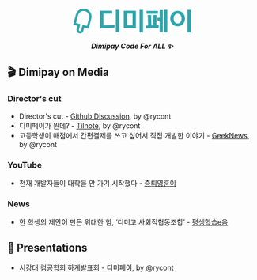 <p align="center">
  <picture>
    <source media="(prefers-color-scheme: dark)" srcset="/profile/assets/logo-white.svg" height="50px">
    <img alt="dimipay logo" src="/profile/assets/logo-main-1.svg" height="50px">
  </picture>
  <p align="center"><b><i>Dimipay Code For ALL ✨</i></b></p>
</p>

## 🎬 Dimipay on Media

### Director's cut

- Director's cut - [Github Discussion](https://github.com/orgs/dimipay/discussions/1), by @rycont
- 디미페이가 뭔데? - [Tilnote](https://tilnote.io/pages/64947f56d15b21c6b91c9e09), by @rycont
- 고등학생이 매점에서 간편결제를 쓰고 싶어서 직접 개발한 이야기 - [GeekNews](https://news.hada.io/topic?id=10280), by @rycont

### YouTube

- 천재 개발자들이 대학을 안 가기 시작했다 - [중퇴영훈이](https://www.youtube.com/watch?v=zYBYLbolEgI)

### News

- 한 학생의 제안이 만든 위대한 힘, ‘디미고 사회적협동조합’ - [평생학습e음](https://e-eum.net/focus/?idx=13553300&bmode=view)

## 📜 Presentations

- [서강대 컴공학회 하계발표회 - 디미페이](https://github.com/dimipay/.github/tree/main/presentations/%EC%84%9C%EA%B0%95%EB%8C%80%20%EC%BB%B4%EA%B3%B5%ED%95%99%ED%9A%8C%20%ED%95%98%EA%B3%84%EB%B0%9C%ED%91%9C%ED%9A%8C%20-%20%EB%94%94%EB%AF%B8%ED%8E%98%EC%9D%B4), by @rycont
